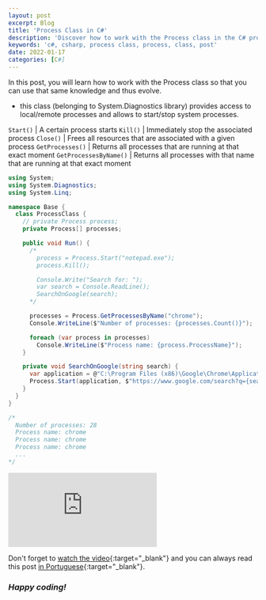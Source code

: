 ```yaml
---
layout: post
excerpt: Blog
title: 'Process Class in C#'
description: 'Discover how to work with the Process class in the C# programming language. Get answers to your questions with the theory and examples presented.'
keywords: 'c#, csharp, process class, process, class, post'
date: 2022-01-17
categories: [C#]
---
```


In this post, you will learn how to work with the Process class so that you can use that same knowledge and thus evolve.

- this class (belonging to System.Diagnostics library) provides access to local/remote processes and allows to start/stop system processes.

`Start()` | A certain process starts
`Kill()` | Immediately stop the associated process
`Close()` | Frees all resources that are associated with a given process
`GetProcesses()` | Returns all processes that are running at that exact moment
`GetProcessesByName()` | Returns all processes with that name that are running at that exact moment

```csharp
using System;
using System.Diagnostics;
using System.Linq;

namespace Base {
  class ProcessClass {
    // private Process process;
    private Process[] processes;

    public void Run() {
      /*
        process = Process.Start("notepad.exe");
        process.Kill();

        Console.Write("Search for: ");
        var search = Console.ReadLine();
        SearchOnGoogle(search);
      */

      processes = Process.GetProcessesByName("chrome");
      Console.WriteLine($"Number of processes: {processes.Count()}");

      foreach (var process in processes)
        Console.WriteLine($"Process name: {process.ProcessName}");
    }

    private void SearchOnGoogle(string search) {
      var application = @"C:\Program Files (x86)\Google\Chrome\Application\chrome.exe";
      Process.Start(application, $"https://www.google.com/search?q={search}".Replace(' ', '+'));
    }
  }
}

/*
  Number of processes: 28
  Process name: chrome
  Process name: chrome
  Process name: chrome
  ...
*/
```

<div class="video-container">
  <iframe src="https://www.youtube.com/embed/yXHX-nA4Gsk" frameborder="0" allowfullscreen></iframe>
</div>

Don't forget to [watch the video](https://youtu.be/yXHX-nA4Gsk){:target="\_blank"} and you can always read this post [in Portuguese](https://caffeinealgorithm.com/blog/classe-process-em-csharp/){:target="\_blank"}.

### _Happy coding!_
